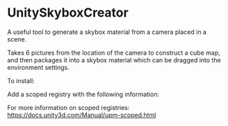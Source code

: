 # UnitySkyboxCreator
A useful tool to generate a skybox material from a camera placed in a scene.

Takes 6 pictures from the location of the camera to construct a cube map, and then packages it into a skybox material which can be dragged into the environment settings.

To install:

Add a scoped registry with the following information:


For more information on scoped registries: https://docs.unity3d.com/Manual/upm-scoped.html
